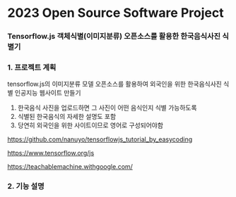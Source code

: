 # 2023 Open Source Software Project
### Tensorflow.js 객체식별(이미지분류) 오픈소스를 활용한 한국음식사진 식별기

### 1. 프로젝트 계획
tensorflow.js의 이미지분류 모델 오픈소스를 활용하여 외국인을 위한 한국음식사진 식별 인공지능 웹사이트 만들기

1. 한국음식 사진을 업로드하면 그 사진이 어떤 음식인지 식별 가능하도록
2. 식별된 한국음식의 자세한 설명도 포함
3. 당연히 외국인을 위한 사이트이므로 영어로 구성되어야함

https://github.com/nanuyo/tensorflowjs_tutorial_by_easycoding

https://www.tensorflow.org/js

https://teachablemachine.withgoogle.com/

### 2. 기능 설명






